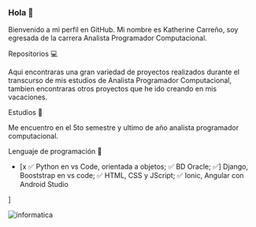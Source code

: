 
### Hola 👋

Bienvenido a mi perfil en GitHub. Mi nombre es Katherine Carreño, soy egresada de la carrera Analista Programador Computacional.

Repositorios :computer:  

Aqui encontraras una gran variedad de proyectos realizados durante el transcurso de mis estudios de Analista Programador Computacional, tambien encontraras otros proyectos que he ido creando en mis vacaciones. 

Estudios :star2:

Me encuentro en el  5to semestre y ultimo de año analista programador computacional. 

Lenguaje de programación :floppy_disk:
 - [x
 :white_check_mark:  Python en vs Code, orientada a objetos;
 :white_check_mark:  BD Oracle;
 :white_check_mark:]  Django, Booststrap en vs code;
 :white_check_mark: HTML, CSS y JScript;
 :white_check_mark:  Ionic, Angular  con Android Studio 

]

![informatica](https://user-images.githubusercontent.com/80713091/151052703-0f0e1d47-587d-425a-a071-5d24f45a9cc5.jpg)

